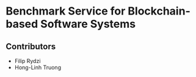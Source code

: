 # Benchmark Service for Blockchain-based Software Systems



## Contributors

* Filip Rydzi
* Hong-Linh Truong
